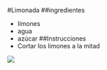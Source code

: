 #Limonada
##ingredientes
* limones
* agua
* azúcar
##Instrucciones
* Cortar los limones a la mitad 

![ ](https://media.istockphoto.com/id/544468096/es/foto/limonada-con-lim%C3%B3n-menta-y-hielo.jpg?s=612x612&w=0&k=20&c=RXnh1HGOh9KFgZ7pWShTOc96akj0W_as6R9VW8m3zfU=)
 

